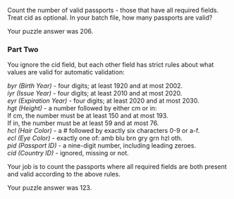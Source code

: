 Count the number of valid passports - those that have all required fields. Treat cid as optional. In your batch file, how many passports are valid?

Your puzzle answer was 206.

### Part Two

You ignore the cid field, but each other field has strict rules about what values are valid for automatic validation:

*byr (Birth Year)* - four digits; at least 1920 and at most 2002.  
*iyr (Issue Year)* - four digits; at least 2010 and at most 2020.   
*eyr (Expiration Year)* - four digits; at least 2020 and at most 2030.  
*hgt (Height)* - a number followed by either cm or in:  
If cm, the number must be at least 150 and at most 193.  
If in, the number must be at least 59 and at most 76.  
*hcl (Hair Color)* - a # followed by exactly six characters 0-9 or a-f.  
*ecl (Eye Color)* - exactly one of: amb blu brn gry grn hzl oth.  
*pid (Passport ID)* - a nine-digit number, including leading zeroes.  
*cid (Country ID)* - ignored, missing or not.  

Your job is to count the passports where all required fields are both present and valid according to the above rules.

Your puzzle answer was 123.
